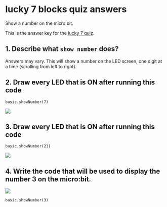 #  lucky 7 blocks quiz answers

Show a number on the micro:bit. 

This is the answer key for the [lucky 7 quiz](/microbit/lessons/lucky-7/quiz).

## 1. Describe what `show number` does?

Answers may vary. This will show a number on the LED screen, one digit at a time (scrolling from left to right).

## 2. Draw every LED that is ON after running this code

```blocks
basic.showNumber(7)
```


![](/static/mb/lessons/lucky-7-0.png)

## 3. Draw every LED that is ON after running this code


```blocks
basic.showNumber(21)
```

![](/static/mb/lessons/lucky-7-1.png)

## 4. Write the code that will be used to display the number 3 on the micro:bit.

![](/static/mb/lessons/lucky-7-2.png)

```blocks
basic.showNumber(3)
```
